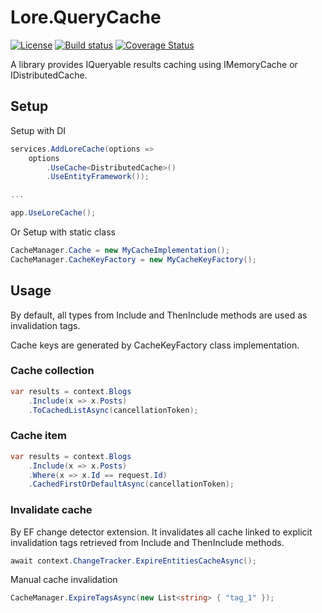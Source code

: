 # Lore.QueryCache

[![License](http://img.shields.io/:license-mit-blue.svg)](https://vposd.mit-license.org/)
[![Build status](https://ci.appveyor.com/api/projects/status/qbpx3i8eq3cl05f1?svg=true)](https://ci.appveyor.com/project/vposd/lore-querycache)
[![Coverage Status](https://coveralls.io/repos/github/vposd/Lore.QueryCache/badge.svg?branch=master)](https://coveralls.io/github/vposd/Lore.QueryCache?branch=master)

A library provides IQueryable results caching using IMemoryCache or IDistributedCache.

## Setup

Setup with DI

```c#
services.AddLoreCache(options =>
    options
        .UseCache<DistributedCache>()
        .UseEntityFramework());

...

app.UseLoreCache();
```

Or Setup with static class

```c#
CacheManager.Cache = new MyCacheImplementation();
CacheManager.CacheKeyFactory = new MyCacheKeyFactory();
```

## Usage

By default, all types from Include and ThenInclude methods are used as invalidation tags.

Cache keys are generated by CacheKeyFactory class implementation.

### Cache collection

```c#
var results = context.Blogs
    .Include(x => x.Posts)
    .ToCachedListAsync(cancellationToken);
```

### Cache item

```c#
var results = context.Blogs
    .Include(x => x.Posts)
    .Where(x => x.Id == request.Id)
    .CachedFirstOrDefaultAsync(cancellationToken);
```

### Invalidate cache

By EF change detector extension.
It invalidates all cache linked to explicit invalidation tags retrieved from Include and ThenInclude methods.

```c#
await context.ChangeTracker.ExpireEntitiesCacheAsync();
```

Manual cache invalidation

```c#
CacheManager.ExpireTagsAsync(new List<string> { "tag_1" });
```
